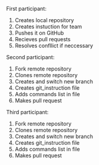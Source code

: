 First participant: 
1. Creates local repository
2. Creates instuction for team
3. Pushes it on GitHub
4. Recieves pull requests
5. Resolves confllict if neccessary

Second participant:
1. Fork remote repository
2. Clones remote repository
3. Creates and switch new branch
4. Creates git_instruction file
5. Adds commands list in file
6. Makes pull request 

Third participant:
1. Fork remote repository
2. Clones remote repository
3. Creates and switch new branch
4. Creates git_instruction file
5. Adds commands list in file
6. Makes pull request 